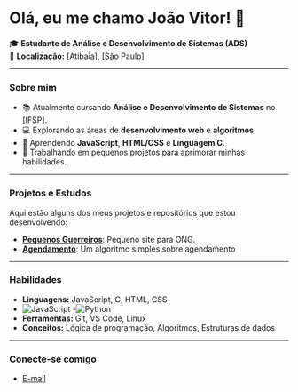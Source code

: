 # Olá, eu me chamo João Vitor! 👋

🎓 **Estudante de Análise e Desenvolvimento de Sistemas (ADS)**  
📍 **Localização:** [Atibaia], [São Paulo]

---

### Sobre mim

- 📚 Atualmente cursando **Análise e Desenvolvimento de Sistemas** no [IFSP].
- 💻 Explorando as áreas de **desenvolvimento web** e **algoritmos**.
- 🌱 Aprendendo **JavaScript**, **HTML/CSS** e **Linguagem C**.
- 🔭 Trabalhando em pequenos projetos para aprimorar minhas habilidades.

---

### Projetos e Estudos

Aqui estão alguns dos meus projetos e repositórios que estou desenvolvendo:

- **[Pequenos Guerreiros](https://github.com/paolaabrantes/SitePequenosGuerreiros)**: Pequeno site para ONG.
- **[Agendamento](https://github.com/guedespedro/agenda)**: Um algoritmo simples sobre agendamento


---

### Habilidades

- **Linguagens:** JavaScript, C, HTML, CSS
- ![JavaScript](https://img.shields.io/badge/-JavaScript-black?style=flat-square&logo=javascript)
-![Python](https://img.shields.io/badge/-Python-black?style=flat-square&logo=python)
- **Ferramentas:** Git, VS Code, Linux
- **Conceitos:** Lógica de programação, Algoritmos, Estruturas de dados

---

### Conecte-se comigo
 
- [E-mail](Joaopf445@outlook.com)

